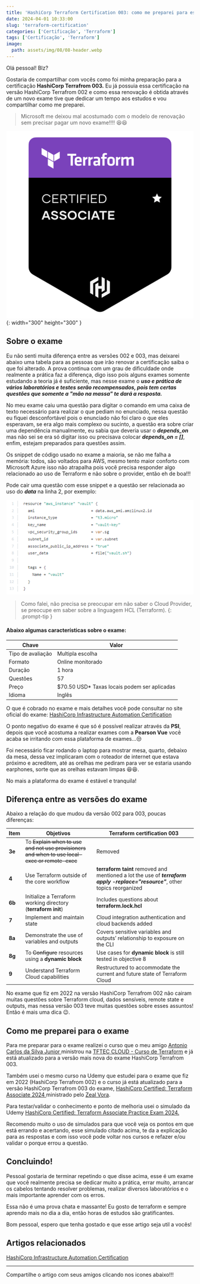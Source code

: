 ```yaml
---
title: 'HashiCorp Terraform Certification 003: como me preparei para esse exame'
date: 2024-04-01 10:33:00
slug: 'terraform-certification'
categories: ['Certificação', 'Terraform']
tags: ['Certificação', 'Terraform']
image:
  path: assets/img/08/08-header.webp
---
```


Olá pessoal! Blz?

Gostaria de compartilhar com vocês como foi minha preparação para a certificação **HashiCorp Terrafrom 003.** Eu já possuia essa certificação na versão HashiCorp Terrafrom 002 e como essa renovação é obtida através de um novo exame tive que dedicar um tempo aos estudos e vou compartilhar como me preparei.

> Microsoft me deixou mal acostumado com o modelo de renovação sem precisar pagar um novo exame!!!! 😆😆

![powershell-test-connection](/assets/img/08/01.png){: width="300" height="300" }

## Sobre o exame

Eu não senti muita diferença entre as versões 002 e 003, mas deixarei abaixo uma tabela para as pessoas que irão renovar a certificação saiba o que foi alterado. A prova continua com um grau de dificuldade onde realmente a prática faz a diferença, digo isso pois alguns exames somente estudando a teoria já é suficiente, mas nesse exame o ***uso e prática de vários laboratórios e testes serão recompensados, pois tem certas questões que somente a "mão na massa" te dará a resposta.***

No meu exame caiu uma questão para digitar o comando em uma caixa de texto necessário para realizar o que pediam no enunciado, nessa questão eu fiquei desconfortável pois o enunciado não foi claro o que eles esperavam, se era algo mais complexo ou sucinto, a questão era sobre criar uma dependência manualmente, eu sabia que deveria usar o ***depends_on*** mas não sei se era só digitar isso ou precisava colocar ***depends_on = []***, enfim, estejam preparados para questões assim.

Os snippet de código usado no exame a maioria, se não me falha a memória: todos, são voltados para AWS, mesmo tento maior conforto com Microsoft Azure isso não atrapalha pois você precisa responder algo relacionado ao uso de Terraform e não sobre o provider, então eh de boa!!!

Pode cair uma questão com esse snippet e a questão ser relacionada ao uso do ***data*** na linha 2, por exemplo:

![powershell-test-connection](/assets/img/08/03.png)

> Como falei, não precisa se preocupar em não saber o Cloud Provider, se preocupe em saber sobre a linguagem HCL (Terraform).
{: .prompt-tip }

#### Abaixo algumas características sobre o exame:

| Chave | Valor |
|---|---|
| Tipo de avaliação  | Multipla escolha  |
| Formato  | Online monitorado  |
| Duração  | 1 hora  |
| Questões | 57  |
| Preço  | $70.50 USD* Taxas locais podem ser aplicadas |
| Idioma | Inglês  |


O que é cobrado no exame e mais detalhes você pode consultar no site oficial do exame: <a href="https://www.hashicorp.com/certification/terraform-associate" target="_blank">HashiCorp Infrastructure Automation Certification</a>

O ponto negativo do exame é que só é possível realizar através da **PSI**, depois que você acostuma a realizar exames com a **Pearson Vue** você acaba se irritando com essa plataforma de exames...😒

Foi necessário ficar rodando o laptop para mostrar mesa, quarto, debaixo da mesa, dessa vez implicaram com o roteador de internet que estava próximo e acreditem, até as orelhas me pediram para ver se estaria usando earphones, sorte que as orelhas estavam limpas 😆😆.

No mais a plataforma do exame é estável e tranquila!

## Diferença entre as versões do exame

Abaixo a relação do que mudou da versão 002 para 003, poucas diferenças:

| Item | Objetivos | Terraform certification 003  |
|---|---|---|
| **3e** | To ~~Explain when to use and not use provisioners and when to use local-exec or remote-exec~~ | Removed |
| **4** | Use Terraform outside of the core workflow | **terraform taint** removed and mentioned a lot the use of ***terraform apply -replace="resource"***, other topics reorganized |
| **6b** | Initialize a Terraform working directory (**terraform init**)  | Includes questions about **terraform.lock.hcl** |
| **7**  | Implement and maintain state |  Cloud integration authentication and cloud backends added |
| **8a** | Demonstrate the use of variables and outputs | Covers sensitive variables and outputs’ relationship to exposure on the CLI |
| **8g** | To ~~Configure~~ resources using a **dynamic block**  | Use cases for **dynamic block** is still tested in objective 8  |
| **9** | Understand Terraform Cloud capabilities | Restructured to accommodate the current and future state of Terraform Cloud |

No exame que fiz em 2022 na versão HashiCorp Terrafrom 002 não cairam muitas questões sobre Terraform cloud, dados sensíveis, remote state e outputs, mas nessa versão 003 teve muitas questões sobre esses assuntos! Então é mais uma dica 😉.

## Como me preparei para o exame

Para me preparar para o exame realizei o curso que o meu amigo <a href="https://www.linkedin.com/in/antoniocarlosjr/" target="_blank">Antonio Carlos da Silva Junior </a> ministrou na <a href="https://portal.tftecprime.com.br/m/c/terrafom-associate-1694628491755" target="_blank">TFTEC CLOUD - Curso de Terraform</a> e já está atualizado para a versão mais nova do exame HashiCorp Terrafrom 003.

Também usei o mesmo curso na Udemy que estudei para o exame que fiz em 2022 (HashiCorp Terrafrom  002) e o curso já está atualizado para a versão HashiCorp Terrafrom 003 do exame, <a href="https://www.udemy.com/course/terraform-beginner-to-advanced/" target="_blank">HashiCorp Certified: Terraform Associate 2024 </a> ministrado pelo <a href="https://www.linkedin.com/in/zealvora/" target="_blank">Zeal Vora</a>.

Para testar/validar o conhecimento e ponto de melhoria usei o simulado da Udemy <a href="https://www.udemy.com/course/terraform-associate-practice-exam/" target="_blank">HashiCorp Certified: Terraform Associate Practice Exam 2024.</a>

Recomendo muito o uso de simulados para que você veja os pontos em que está errando e acertando, esse simulado citado acima, te da a explicação para as respostas e com isso você pode voltar nos cursos e refazer e/ou validar o porque errou a questão.

## Concluindo!

Pessoal gostaria de terminar repetindo o que disse acima, esse é um exame que você realmente precisa se dedicar muito a prática, errar muito, arrancar os cabelos tentando resolver problemas, realizar diversos laboratórios e o mais importante aprender com os erros.

Essa não é uma prova chata e massante! Eu gosto de terraform e sempre aprendo mais no dia a dia, então horas de estudos são gratificantes.

Bom pessoal, espero que tenha gostado e que esse artigo seja util a vocês!

## Artigos relacionados

<a href="https://www.hashicorp.com/certification/terraform-associate" target="_blank">HashiCorp Infrastructure Automation Certification</a> 

<hr>
Compartilhe o artigo com seus amigos clicando nos icones abaixo!!!
